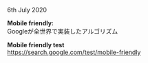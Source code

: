 6th July 2020

**Mobile friendly:**  
Googleが全世界で実装したアルゴリズム


**Mobile friendly test** \
https://search.google.com/test/mobile-friendly


